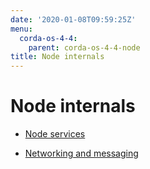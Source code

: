 ```yaml
---
date: '2020-01-08T09:59:25Z'
menu:
  corda-os-4-4:
    parent: corda-os-4-4-node
title: Node internals
---
```



# Node internals


* [Node services](node-services.md)

* [Networking and messaging](messaging.md)



